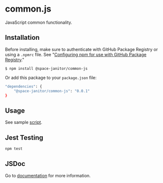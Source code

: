 # common.js

JavaScript common functionality.

## Installation

Before installing, make sure to authenticate with GitHub Package Registry or using a `.npmrc` file. See "[Configuring npm for use with GitHub Package Registry](https://help.github.com/en/articles/configuring-npm-for-use-with-github-package-registry#authenticating-to-github-package-registry)."

`$ npm install @space-janitor/common-js`

Or add this package to your `package.json` file:

``` bash
"dependencies": {
    "@space-janitor/common-js": "0.0.1"
}
```

## Usage

See sample [script](./scripts/index.js).

## Jest Testing

``` bash
npm test
```

## JSDoc

Go to [documentation](./documentation.md) for more information.
